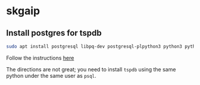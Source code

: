 # skgaip

## Install postgres for tspdb
```bash
sudo apt install postgresql libpq-dev postgresql-plpython3 python3 python3-pip
```

Follow the instructions [here](https://github.com/AbdullahO/tspdb/blob/master/installation.md#ubuntu)

The directions are not great; you need to install `tspdb` using the same python
under the same user as `psql`.
